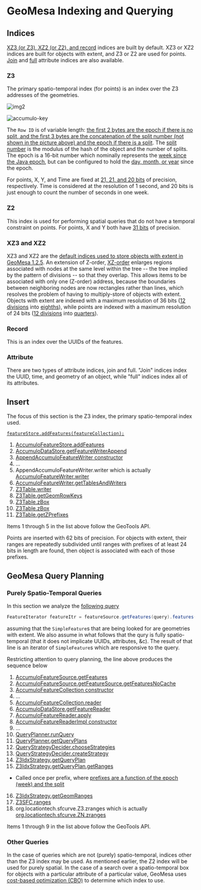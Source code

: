# GeoMesa Indexing and Querying #

## Indices ##

[XZ3 (or Z3), XZ2 (or Z2), and record](http://www.geomesa.org/documentation/1.2.5/user/data_management.html#index-structure) indices are built by default.
XZ3 or XZ2 indices are built for objects with extent, and Z3 or Z2 are used for points.
[Join](http://www.geomesa.org/documentation/1.2.5/user/data_management.html#join-indices) and
[full](http://www.geomesa.org/documentation/1.2.5/user/data_management.html#full-indices) attribute indices are also available.

### Z3 ###

The primary spatio-temporal index (for points) is an index over the Z3 addresses of the geometries.

![img2](https://cloud.githubusercontent.com/assets/11281373/17036137/f76a4028-4f58-11e6-98f1-45e995c1ca15.png)

![accumulo-key](https://cloud.githubusercontent.com/assets/11281373/17036145/fe4acd4a-4f58-11e6-9932-03aaa376410e.png)

The `Row ID` is of variable length: [the first 2 bytes are the epoch if there is no split, and the first 3 bytes are the concatenation of the split number (not shown in the picture above) and the epoch if there is a split](https://github.com/locationtech/geomesa/blob/bab330add6e21ed2c528101d38236a1ca4088c49/geomesa-accumulo/geomesa-accumulo-datastore/src/main/scala/org/locationtech/geomesa/accumulo/index/Z3IdxStrategy.scala#L142-L147).
The [split number](https://github.com/locationtech/geomesa/blob/bab330add6e21ed2c528101d38236a1ca4088c49/geomesa-accumulo/geomesa-accumulo-datastore/src/main/scala/org/locationtech/geomesa/accumulo/data/tables/Z3Table.scala#L193) is the modulus of the hash of the object and the number of splits.
The epoch is a 16-bit number which nominally represents the [week since the Java epoch](https://github.com/locationtech/geomesa/blob/bab330add6e21ed2c528101d38236a1ca4088c49/geomesa-accumulo/geomesa-accumulo-datastore/src/main/scala/org/locationtech/geomesa/accumulo/data/tables/Z3Table.scala#L36),
but can be configured to hold the [day, month, or year](https://github.com/locationtech/geomesa/blob/bab330add6e21ed2c528101d38236a1ca4088c49/geomesa-z3/src/main/scala/org/locationtech/geomesa/curve/BinnedTime.scala#L14-L39) since the epoch.

For points, X, Y, and Time are fixed at [21, 21, and 20 bits](https://github.com/locationtech/geomesa/blob/bab330add6e21ed2c528101d38236a1ca4088c49/geomesa-z3/src/main/scala/org/locationtech/geomesa/curve/Z3SFC.scala#L17-L19) of precision, respectively.
Time is considered at the resolution of 1 second, and 20 bits is just enough to count the number of seconds in one week.

### Z2 ###

This index is used for performing spatial queries that do not have a temporal constraint on points.
For points, X and Y both have [31 bits](https://github.com/locationtech/geomesa/blob/bab330add6e21ed2c528101d38236a1ca4088c49/geomesa-z3/src/main/scala/org/locationtech/geomesa/curve/Z2SFC.scala#L16-L17) of precision.

### XZ3 and XZ2 ###

XZ3 and XZ2 are the [default indices used to store objects with extent in GeoMesa 1.2.5](https://geomesa.atlassian.net/wiki/display/GEOMESA/GeoMesa+1.2.5+Release+Notes).
An extension of Z-order, [XZ-order](http://citeseerx.ist.psu.edu/viewdoc/summary?doi=10.1.1.73.4894) enlarges regions associated with nodes at the same level within the tree -- the tree implied by the pattern of divisions -- so that they overlap.
This allows items to be associated with only one (Z-order) address,
because the boundaries between neighboring nodes are now rectangles rather than lines,
which resolves the problem of having to multiply-store of objects with extent.
Objects with extent are indexed with a maximum resolution of 36 bits ([12 divisions](https://github.com/locationtech/geomesa/blob/master/geomesa-accumulo/geomesa-accumulo-datastore/src/main/scala/org/locationtech/geomesa/accumulo/data/tables/XZ3Table.scala#L33) into [eighths](https://github.com/locationtech/geomesa/blob/master/geomesa-z3/src/main/scala/org/locationtech/geomesa/curve/XZ3SFC.scala#L283-L312)),
while points are indexed with a maximum resolution of 24 bits ([12 divisions](https://github.com/locationtech/geomesa/blob/master/geomesa-accumulo/geomesa-accumulo-datastore/src/main/scala/org/locationtech/geomesa/accumulo/data/tables/XZ2Table.scala#L28) into [quarters](https://github.com/locationtech/geomesa/blob/master/geomesa-z3/src/main/scala/org/locationtech/geomesa/curve/XZ2SFC.scala#L263-L285)).

### Record ###

This is an index over the UUIDs of the features.

### Attribute ###

There are two types of attribute indices, join and full.
"Join" indices index the UUID, time, and geometry of an object, while "full" indices index all of its attributes.


## Insert ##

The focus of this section is the Z3 index, the primary spatio-temporal index used.

[`featureStore.addFeatures(featureCollection);`](https://github.com/geomesa/geomesa-tutorials/blob/293cd73c64b55a23f301065e2e50f696ae6a80bc/geomesa-quickstart-accumulo/src/main/java/com/example/geomesa/accumulo/AccumuloQuickStart.java#L212)

1. [AccumuloFeatureStore.addFeatures](https://github.com/locationtech/geomesa/blob/bab330add6e21ed2c528101d38236a1ca4088c49/geomesa-accumulo/geomesa-accumulo-datastore/src/main/scala/org/locationtech/geomesa/accumulo/data/AccumuloFeatureStore.scala#L30-L52)
2. [AccumuloDataStore.getFeatureWriterAppend](https://github.com/locationtech/geomesa/blob/bab330add6e21ed2c528101d38236a1ca4088c49/geomesa-accumulo/geomesa-accumulo-datastore/src/main/scala/org/locationtech/geomesa/accumulo/data/AccumuloDataStore.scala#L398-L417)
3. [AppendAccumuloFeatureWriter constructor](https://github.com/locationtech/geomesa/blob/bab330add6e21ed2c528101d38236a1ca4088c49/geomesa-accumulo/geomesa-accumulo-datastore/src/main/scala/org/locationtech/geomesa/accumulo/data/AccumuloFeatureWriter.scala#L143-L167)
4. ...
5. AppendAccumuloFeatureWriter.writer which is actually [AccumuloFeatureWriter.writer](https://github.com/locationtech/geomesa/blob/bab330add6e21ed2c528101d38236a1ca4088c49/geomesa-accumulo/geomesa-accumulo-datastore/src/main/scala/org/locationtech/geomesa/accumulo/data/AccumuloFeatureWriter.scala#L108-L114)
6. [AccumuloFeatureWriter.getTablesAndWriters](https://github.com/locationtech/geomesa/blob/bab330add6e21ed2c528101d38236a1ca4088c49/geomesa-accumulo/geomesa-accumulo-datastore/src/main/scala/org/locationtech/geomesa/accumulo/data/AccumuloFeatureWriter.scala#L50-L54)
7. [Z3Table.writer](https://github.com/locationtech/geomesa/blob/bab330add6e21ed2c528101d38236a1ca4088c49/geomesa-accumulo/geomesa-accumulo-datastore/src/main/scala/org/locationtech/geomesa/accumulo/data/tables/Z3Table.scala#L64-L108)
8. [Z3Table.getGeomRowKeys](https://github.com/locationtech/geomesa/blob/bab330add6e21ed2c528101d38236a1ca4088c49/geomesa-accumulo/geomesa-accumulo-datastore/src/main/scala/org/locationtech/geomesa/accumulo/data/tables/Z3Table.scala#L191-L203)
9. [Z3Table.zBox](https://github.com/locationtech/geomesa/blob/bab330add6e21ed2c528101d38236a1ca4088c49/geomesa-accumulo/geomesa-accumulo-datastore/src/main/scala/org/locationtech/geomesa/accumulo/data/tables/Z3Table.scala#L205-L219)
10. [Z3Table.zBox](https://github.com/locationtech/geomesa/blob/bab330add6e21ed2c528101d38236a1ca4088c49/geomesa-accumulo/geomesa-accumulo-datastore/src/main/scala/org/locationtech/geomesa/accumulo/data/tables/Z3Table.scala#L221-L226)
11. [Z3Table.getZPrefixes](https://github.com/locationtech/geomesa/blob/bab330add6e21ed2c528101d38236a1ca4088c49/geomesa-accumulo/geomesa-accumulo-datastore/src/main/scala/org/locationtech/geomesa/accumulo/data/tables/Z3Table.scala#L230-L250)

Items 1 through 5 in the list above follow the GeoTools API.

Points are inserted with 62 bits of precision.
For objects with extent, their ranges are repeatedly subdivided until ranges with prefixes of at least 24 bits in length are found, then object is associated with each of those prefixes.

## GeoMesa Query Planning ##

### Purely Spatio-Temporal Queries ###

In this section we analyze the [following query](https://github.com/geomesa/geomesa-tutorials/blob/293cd73c64b55a23f301065e2e50f696ae6a80bc/geomesa-quickstart-accumulo/src/main/java/com/example/geomesa/accumulo/AccumuloQuickStart.java#L254)

```java
FeatureIterator featureItr = featureSource.getFeatures(query).features();
```

assuming that the `SimpleFeature`s that are being looked for are geometries with extent.
We also assume in what follows that the qury is fully spatio-temporal (that it does not implicate UUIDs, attributes, &c).
The result of that line is an iterator of `SimpleFeature`s which are responsive to the query.

Restricting attention to query planning, the line above produces the sequence below

1. [AccumuloFeatureSource.getFeatures](https://github.com/locationtech/geomesa/blob/bab330add6e21ed2c528101d38236a1ca4088c49/geomesa-accumulo/geomesa-accumulo-datastore/src/main/scala/org/locationtech/geomesa/accumulo/data/AccumuloFeatureSource.scala#L87)
2. [AccumuloFeatureSource.getFeatureSource.getFeaturesNoCache](https://github.com/locationtech/geomesa/blob/bab330add6e21ed2c528101d38236a1ca4088c49/geomesa-accumulo/geomesa-accumulo-datastore/src/main/scala/org/locationtech/geomesa/accumulo/data/AccumuloFeatureSource.scala#L106-L107)
3. [AccumuloFeatureCollection constructor](https://github.com/locationtech/geomesa/blob/bab330add6e21ed2c528101d38236a1ca4088c49/geomesa-accumulo/geomesa-accumulo-datastore/src/main/scala/org/locationtech/geomesa/accumulo/data/AccumuloFeatureSource.scala#L117-L139)
4. ...
5. [AccumuloFeatureCollection.reader](https://github.com/locationtech/geomesa/blob/bab330add6e21ed2c528101d38236a1ca4088c49/geomesa-accumulo/geomesa-accumulo-datastore/src/main/scala/org/locationtech/geomesa/accumulo/data/AccumuloFeatureSource.scala#L172-L173)
6. [AccumuloDataStore.getFeatureReader](https://github.com/locationtech/geomesa/blob/bab330add6e21ed2c528101d38236a1ca4088c49/geomesa-accumulo/geomesa-accumulo-datastore/src/main/scala/org/locationtech/geomesa/accumulo/data/AccumuloDataStore.scala#L350-L360)
7. [AccumuloFeatureReader.apply](https://github.com/locationtech/geomesa/blob/bab330add6e21ed2c528101d38236a1ca4088c49/geomesa-accumulo/geomesa-accumulo-datastore/src/main/scala/org/locationtech/geomesa/accumulo/data/AccumuloFeatureReader.scala#L47-L58)
8. [AccumuloFeatureReaderImpl constructor](https://github.com/locationtech/geomesa/blob/bab330add6e21ed2c528101d38236a1ca4088c49/geomesa-accumulo/geomesa-accumulo-datastore/src/main/scala/org/locationtech/geomesa/accumulo/data/AccumuloFeatureReader.scala#L47-L58)
9. ...
10. [QueryPlanner.runQuery](https://github.com/locationtech/geomesa/blob/bab330add6e21ed2c528101d38236a1ca4088c49/geomesa-accumulo/geomesa-accumulo-datastore/src/main/scala/org/locationtech/geomesa/accumulo/index/QueryPlanner.scala#L74-L82) 
11. [QueryPlanner.getQueryPlans](https://github.com/locationtech/geomesa/blob/bab330add6e21ed2c528101d38236a1ca4088c49/geomesa-accumulo/geomesa-accumulo-datastore/src/main/scala/org/locationtech/geomesa/accumulo/index/QueryPlanner.scala#L114-L165)
12. [QueryStrategyDecider.chooseStrategies](https://github.com/locationtech/geomesa/blob/bab330add6e21ed2c528101d38236a1ca4088c49/geomesa-accumulo/geomesa-accumulo-datastore/src/main/scala/org/locationtech/geomesa/accumulo/index/QueryStrategyDecider.scala#L34-L107)
13. [QueryStrategyDecider.createStrategy](https://github.com/locationtech/geomesa/blob/bab330add6e21ed2c528101d38236a1ca4088c49/geomesa-accumulo/geomesa-accumulo-datastore/src/main/scala/org/locationtech/geomesa/accumulo/index/QueryStrategyDecider.scala#L141-L155)
14. [Z3IdxStrategy.getQueryPlan](https://github.com/locationtech/geomesa/blob/bab330add6e21ed2c528101d38236a1ca4088c49/geomesa-accumulo/geomesa-accumulo-datastore/src/main/scala/org/locationtech/geomesa/accumulo/index/Z3IdxStrategy.scala#L31-L184)
15. [Z3IdxStrategy.getQueryPlan.getRanges](https://github.com/locationtech/geomesa/blob/bab330add6e21ed2c528101d38236a1ca4088c49/geomesa-accumulo/geomesa-accumulo-datastore/src/main/scala/org/locationtech/geomesa/accumulo/index/Z3IdxStrategy.scala#L137-L138)
   - Called once per prefix, where [prefixes are a function of the epoch (week) and the split](https://github.com/locationtech/geomesa/blob/bab330add6e21ed2c528101d38236a1ca4088c49/geomesa-accumulo/geomesa-accumulo-datastore/src/main/scala/org/locationtech/geomesa/accumulo/index/Z3IdxStrategy.scala#L142-L147)
16. [Z3IdxStrategy.getGeomRanges](https://github.com/locationtech/geomesa/blob/bab330add6e21ed2c528101d38236a1ca4088c49/geomesa-accumulo/geomesa-accumulo-datastore/src/main/scala/org/locationtech/geomesa/accumulo/index/Z3IdxStrategy.scala#L198-L209)
17. [Z3SFC.ranges](https://github.com/locationtech/geomesa/blob/bab330add6e21ed2c528101d38236a1ca4088c49/geomesa-z3/src/main/scala/org/locationtech/geomesa/curve/Z3SFC.scala#L29-L38)
18. org.locationtech.sfcurve.Z3.zranges which is actually [org.locationtech.sfcurve.ZN.zranges](https://github.com/locationtech/sfcurve/blob/46c668ec9c037a017f5f487d8c00064fc60ee52d/zorder/src/main/scala/org/locationtech/sfcurve/zorder/ZN.scala#L112-L140)

Items 1 through 9 in the list above follow the GeoTools API.

### Other Queries ###

In the case of queries which are not (purely) spatio-temporal, indices other than the Z3 index may be used.
As mentioned earlier, the Z2 index will be used for purely spatial.
In the case of a search over a spatio-temporal box for objects with a particular attribute of a particular value,
GeoMesa uses [cost-based optimization (CBO)](https://github.com/locationtech/geomesa/blob/bab330add6e21ed2c528101d38236a1ca4088c49/geomesa-accumulo/geomesa-accumulo-datastore/src/main/scala/org/locationtech/geomesa/accumulo/index/QueryStrategyDecider.scala#L34-L52) to determine which index to use.
